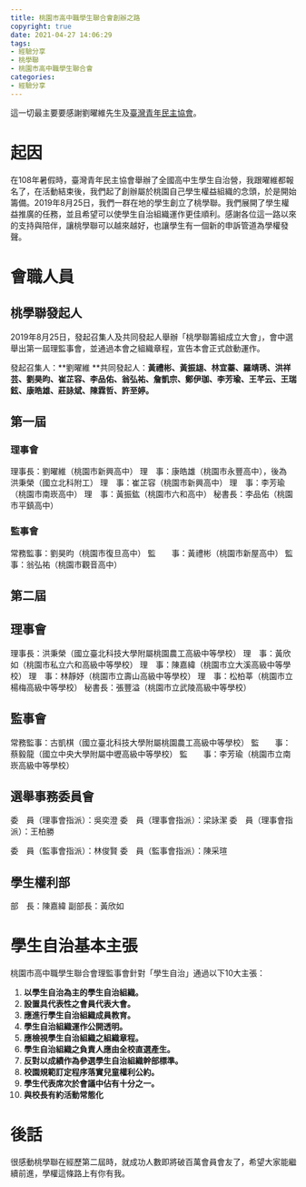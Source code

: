 ```yaml
---
title: 桃園市高中職學生聯合會創辦之路
copyright: true
date: 2021-04-27 14:06:29
tags:
- 經驗分享
- 桃學聯
- 桃園市高中職學生聯合會
categories:
- 經驗分享
---
```


 這一切最主要要感謝劉曜維先生及[臺灣青年民主協會](https://www.facebook.com/tw.tyad/)。

<!-- more -->

# 起因

在108年暑假時，臺灣青年民主協會舉辦了全國高中生學生自治營，我跟曜維都報名了，在活動結束後，我們起了創辦屬於桃園自己學生權益組織的念頭，於是開始籌備。2019年8月25日，我們一群在地的學生創立了桃學聯。我們展開了學生權益推廣的任務，並且希望可以使學生自治組織運作更佳順利。感謝各位這一路以來的支持與陪伴，讓桃學聯可以越來越好，也讓學生有一個新的申訴管道為學權發聲。

# 會職人員

## 桃學聯發起人

2019年8月25日，發起召集人及共同發起人舉辦「桃學聯籌組成立大會」，會中選舉出第一屆理監事會，並通過本會之組織章程，宣告本會正式啟動運作。

發起召集人：**劉曜維
**共同發起人：**黃禮彬、黃振翃、林宜蓁、羅靖琇、洪祥芸、劉昊昀、崔芷容、李品佑、翁弘祐、詹凱宗、鄭伊珈、李芳瑜、王芊云、王瑞鉉、康皓雄、莊詠斌、陳霖哲、許至婷。**

## 第一屆

### 理事會

理事長：劉曜維（桃園市新興高中）
理　事：康皓雄（桃園市永豐高中），後為 洪秉榮（國立北科附工）
理　事：崔芷容（桃園市新興高中）
理　事：李芳瑜（桃園市南崁高中）
理　事：黃振鈜（桃園市六和高中）
秘書長：李品佑（桃園市平鎮高中）

### 監事會

常務監事：劉昊昀（桃園市復旦高中）
監　　事：黃禮彬（桃園市新屋高中）
監　　事：翁弘祐（桃園市觀音高中）

## 第二屆

## 理事會

理事長：洪秉榮（國立臺北科技大學附屬桃園農工高級中等學校）
理　事：黃欣如（桃園市私立六和高級中等學校）
理　事：陳嘉緯（桃園市立大溪高級中等學校）
理　事：林靜妤（桃園市立壽山高級中等學校）
理　事：松柏莘（桃園市立楊梅高級中等學校）
秘書長：張豐溢（桃園市立武陵高級中等學校）

## 監事會

常務監事：古凱棋（國立臺北科技大學附屬桃園農工高級中等學校）
監　　事：蔡毅龍（國立中央大學附屬中壢高級中等學校）
監　　事：李芳瑜（桃園市立南崁高級中等學校）

## 選舉事務委員會

委　員（理事會指派）：吳奕澄
委　員（理事會指派）：梁詠潔
委　員（理事會指派）：王柏勝

委　員（監事會指派）：林俊賢
委　員（監事會指派）：陳采瑄 

## 學生權利部

部　長：陳嘉緯
副部長：黃欣如

# 學生自治基本主張

桃園市高中職學生聯合會理監事會針對「學生自治」通過以下10大主張：

1. **以學生自治為主的學生自治組織。**
2. **設置具代表性之會員代表大會。**
3. **應進行學生自治組織成員教育。**
4. **學生自治組織運作公開透明。**
5. **應檢視學生自治組織之組織章程。**
6. **學生自治組織之負責人應由全校直選產生。**
7. **反對以成績作為參選學生自治組織幹部標準。**
8. **校園規範訂定程序落實兒童權利公約。**
9. **學生代表席次於會議中佔有十分之一。**
10. **與校長有約活動常態化**

# 後話

很感動桃學聯在經歷第二屆時，就成功人數即將破百萬會員會友了，希望大家能繼續前進，學權這條路上有你有我。

